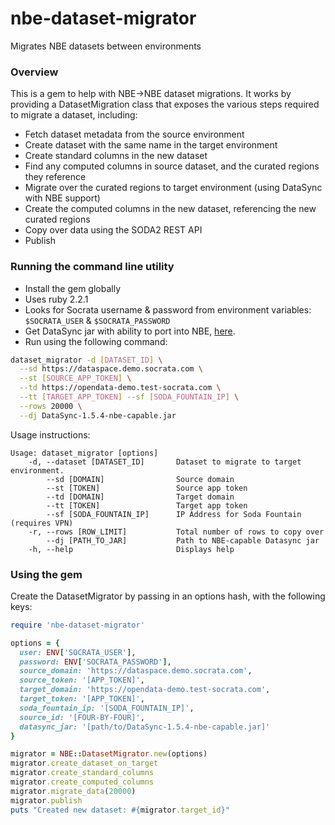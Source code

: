 nbe-dataset-migrator
=============================
Migrates NBE datasets between environments

### Overview

This is a gem to help with NBE->NBE dataset migrations.
It works by providing a DatasetMigration class that exposes the various steps required to migrate a dataset, including:
* Fetch dataset metadata from the source environment
* Create dataset with the same name in the target environment
* Create standard columns in the new dataset
* Find any computed columns in source dataset, and the curated regions they reference
* Migrate over the curated regions to target environment (using DataSync with NBE support)
* Create the computed columns in the new dataset, referencing the new curated regions
* Copy over data using the SODA2 REST API
* Publish

### Running the command line utility

* Install the gem globally
* Uses ruby 2.2.1
* Looks for Socrata username & password from environment variables: `$SOCRATA_USER` & `$SOCRATA_PASSWORD`
* Get DataSync jar with ability to port into NBE, [here](https://drive.google.com/a/socrata.com/file/d/0Bz5SGM6croe5Tnc0ZnkzWkVTVDg/view?usp=sharing).
* Run using the following command:

```bash
dataset_migrator -d [DATASET_ID] \
  --sd https://dataspace.demo.socrata.com \
  --st [SOURCE_APP_TOKEN] \
  --td https://opendata-demo.test-socrata.com \
  --tt [TARGET_APP_TOKEN] --sf [SODA_FOUNTAIN_IP] \
  --rows 20000 \
  --dj DataSync-1.5.4-nbe-capable.jar
```
Usage instructions:
```
Usage: dataset_migrator [options]
    -d, --dataset [DATASET_ID]       Dataset to migrate to target environment.
        --sd [DOMAIN]                Source domain
        --st [TOKEN]                 Source app token
        --td [DOMAIN]                Target domain
        --tt [TOKEN]                 Target app token
        --sf [SODA_FOUNTAIN_IP]      IP Address for Soda Fountain (requires VPN)
    -r, --rows [ROW_LIMIT]           Total number of rows to copy over
        --dj [PATH_TO_JAR]           Path to NBE-capable Datasync jar
    -h, --help                       Displays help
```

### Using the gem

Create the DatasetMigrator by passing in an options hash, with the following keys:

```ruby
require 'nbe-dataset-migrator'

options = {
  user: ENV['SOCRATA_USER'],
  password: ENV['SOCRATA_PASSWORD'],
  source_domain: 'https://dataspace.demo.socrata.com',
  source_token: '[APP_TOKEN]',
  target_domain: 'https://opendata-demo.test-socrata.com',
  target_token: '[APP_TOKEN]',
  soda_fountain_ip: '[SODA_FOUNTAIN_IP]',
  source_id: '[FOUR-BY-FOUR]',
  datasync_jar: '[path/to/DataSync-1.5.4-nbe-capable.jar]'
}

migrator = NBE::DatasetMigrator.new(options)
migrator.create_dataset_on_target
migrator.create_standard_columns
migrator.create_computed_columns
migrator.migrate_data(20000)
migrator.publish
puts "Created new dataset: #{migrator.target_id}"
```
